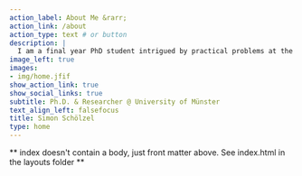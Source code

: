 ```yaml
---
action_label: About Me &rarr;
action_link: /about
action_type: text # or button 
description: |
  I am a final year PhD student intrigued by practical problems at the intersection of data science, machine learning, and accounting. As an educator, I try to empower others to discover and embrace the merits of data and AI. As a researcher, I explore how machine learning can inform managerial decision-making and help make complex phenomena measurable.
image_left: true
images:
- img/home.jfif
show_action_link: true
show_social_links: true
subtitle: Ph.D. & Researcher @ University of Münster
text_align_left: falsefocus
title: Simon Schölzel
type: home
---
```


** index doesn't contain a body, just front matter above.
See index.html in the layouts folder **
